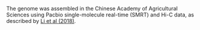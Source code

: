 [//]: # (Created by ./bin/manage_files.pl from ./species/Taenia_multiceps/PRJNA307624/Taenia_multiceps_PRJNA307624.assembly.html on Thu Jun 11 13:46:03 2020)
The genome was assembled in the Chinese Academy of Agricultural Sciences using Pacbio single-molecule real-time (SMRT) and Hi-C data, as described by [Li et al (2018)](https://www.ncbi.nlm.nih.gov/pubmed/29947776).

